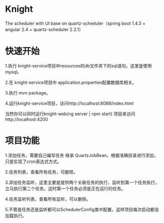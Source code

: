 # Knight
The scheduler with UI base on quartz-scheduler（spring boot 1.4.3 + angular 2.4 + quartz-scheduler 2.2.1）
# 快速开始
1.执行 knight-service项目中resources的db文件夹下的sql语句，这里是使用mysql。  

2.在 knight-service项目中 application.properties配置数据库相关。  

3.执行 mvn package。  

4.运行knight-service项目，访问http://localhost:8088/index.html  

当然你可以同时运行knight-web(ng server | npm start) 项目来访问http://localhost:4200  


# 项目功能
1.添加任务，需要自己编写任务 继承 QuartzJobBean，根据准确目录进行添加，只是实现了cron表达式方式。  

2.任务列表，查看所有任务，可删除。  

3.添加任务监听，这里主要是提供两个关联任务的执行，监听到第一个任务执行，立马执行第二个任务。这时第一个任务必须是正在运行的任务。  

4.任务监听列表，查看所有监听，可以删除。  

5.不管是任务还是监听都可以SchedulerConfig类中配置，这样项目每次启动都会加载执行。  
